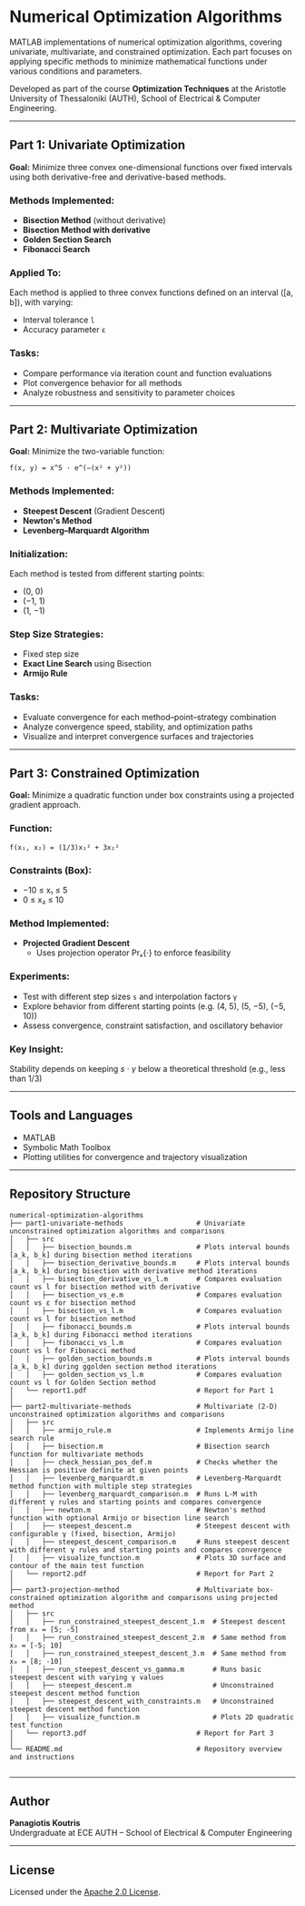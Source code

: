 # Numerical Optimization Algorithms

MATLAB implementations of numerical optimization algorithms, covering univariate, multivariate, and constrained optimization. Each part focuses on applying specific methods to minimize mathematical functions under various conditions and parameters.

Developed as part of the course **Optimization Techniques** at the Aristotle University of Thessaloniki (AUTH), School of Electrical & Computer Engineering.

---

##  Part 1: Univariate Optimization

**Goal:** Minimize three convex one-dimensional functions over fixed intervals using both derivative-free and derivative-based methods.

###  Methods Implemented:
- **Bisection Method** (without derivative)
- **Bisection Method with derivative**
- **Golden Section Search**
- **Fibonacci Search**

###  Applied To:
Each method is applied to three convex functions defined on an interval \([a, b]\), with varying:
- Interval tolerance `l`
- Accuracy parameter `ε`

###  Tasks:
- Compare performance via iteration count and function evaluations
- Plot convergence behavior for all methods
- Analyze robustness and sensitivity to parameter choices

---

## Part 2: Multivariate Optimization

**Goal:** Minimize the two-variable function:

`f(x, y) = x^5 · e^(−(x² + y²))`

###  Methods Implemented:
- **Steepest Descent** (Gradient Descent)
- **Newton's Method**
- **Levenberg–Marquardt Algorithm**

###  Initialization:
Each method is tested from different starting points:
- (0, 0)
- (−1, 1)
- (1, −1)

###  Step Size Strategies:
- Fixed step size
- **Exact Line Search** using Bisection
- **Armijo Rule**

###  Tasks:
- Evaluate convergence for each method–point–strategy combination
- Analyze convergence speed, stability, and optimization paths
- Visualize and interpret convergence surfaces and trajectories

---

##  Part 3: Constrained Optimization

**Goal:** Minimize a quadratic function under box constraints using a projected gradient approach.

###  Function:

`f(x₁, x₂) = (1/3)x₁² + 3x₂²`


###  Constraints (Box):
- −10 ≤ x₁ ≤ 5  
- 0 ≤ x₂ ≤ 10


###  Method Implemented:
- **Projected Gradient Descent**
  - Uses projection operator Prₓ{·}  to enforce feasibility

###  Experiments:
- Test with different step sizes `s` and interpolation factors `γ`
- Explore behavior from different starting points (e.g. (4, 5), (5, −5), (−5, 10))
- Assess convergence, constraint satisfaction, and oscillatory behavior

###  Key Insight:
Stability depends on keeping *s · γ*  below a theoretical threshold (e.g., less than 1/3)

---

##  Tools and Languages

- MATLAB
- Symbolic Math Toolbox
- Plotting utilities for convergence and trajectory visualization

---

##  Repository Structure

```
numerical-optimization-algorithms
├── part1-univariate-methods                  # Univariate unconstrained optimization algorithms and comparisons
│   ├── src
│   │   ├── bisection_bounds.m                # Plots interval bounds [a_k, b_k] during bisection method iterations
│   │   ├── bisection_derivative_bounds.m     # Plots interval bounds [a_k, b_k] during bisection with derivative method iterations
│   │   ├── bisection_derivative_vs_l.m       # Compares evaluation count vs l for bisection method with derivative
│   │   ├── bisection_vs_e.m                  # Compares evaluation count vs ε for bisection method
│   │   ├── bisection_vs_l.m                  # Compares evaluation count vs l for bisection method
│   │   ├── fibonacci_bounds.m                # Plots interval bounds [a_k, b_k] during Fibonacci method iterations
│   │   ├── fibonacci_vs_l.m                  # Compares evaluation count vs l for Fibonacci method
│   │   ├── golden_section_bounds.m           # Plots interval bounds [a_k, b_k] during ggolden section method iterations
│   │   ├── golden_section_vs_l.m             # Compares evaluation count vs l for Golden Section method
│   └── report1.pdf                           # Report for Part 1
│
├── part2-multivariate-methods                # Multivariate (2-D) unconstrained optimization algorithms and comparisons
│   ├── src
│   │   ├── armijo_rule.m                     # Implements Armijo line search rule
│   │   ├── bisection.m                       # Bisection search function for multivariate methods
│   │   ├── check_hessian_pos_def.m           # Checks whether the Hessian is positive definite at given points
│   │   ├── levenberg_marquardt.m             # Levenberg-Marquardt method function with multiple step strategies
│   │   ├── levenberg_marquardt_comparison.m  # Runs L-M with different γ rules and starting points and compares convergence
│   │   ├── newton.m                          # Newton's method function with optional Armijo or bisection line search
│   │   ├── steepest_descent.m                # Steepest descent with configurable γ (fixed, bisection, Armijo)
│   │   ├── steepest_descent_comparison.m     # Runs steepest descent with different γ rules and starting points and compares convergence
│   │   ├── visualize_function.m              # Plots 3D surface and contour of the main test function
│   └── report2.pdf                           # Report for Part 2
│
├── part3-projection-method                   # Multivariate box-constrained optimization algorithm and comparisons using projected method
│   ├── src
│   │   ├── run_constrained_steepest_descent_1.m  # Steepest descent from x₀ = [5; -5]
│   │   ├── run_constrained_steepest_descent_2.m  # Same method from x₀ = [-5; 10]
│   │   ├── run_constrained_steepest_descent_3.m  # Same method from x₀ = [8; -10]
│   │   ├── run_steepest_descent_vs_gamma.m       # Runs basic steepest descent with varying γ values 
│   │   ├── steepest_descent.m                    # Unconstrained steepest descent method function 
│   │   ├── steepest_descent_with_constraints.m   # Unconstrained steepest descent method function 
│   │   ├── visualize_function.m                  # Plots 2D quadratic test function 
│   └── report3.pdf                           # Report for Part 3
│
└── README.md                                 # Repository overview and instructions


```

---

##  Author

**Panagiotis Koutris**  
Undergraduate at ECE AUTH – School of Electrical & Computer Engineering

---

##  License

Licensed under the [Apache 2.0 License](https://www.apache.org/licenses/LICENSE-2.0.html).

